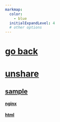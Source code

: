 ```yaml
---
markmap:
  color:
    - blue
  initialExpandLevel: 4
  # other options
---
```


# [go back](../index.html)
# [unshare](unshare/index.html)
## [sample](unshare/sample/index.html)
#### [nginx](unshare/sample/files/nginx/index.html)
#### [html](unshare/sample/files/html/index.html)
